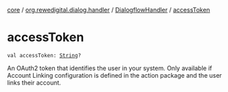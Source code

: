 [core](../../index.md) / [org.rewedigital.dialog.handler](../index.md) / [DialogflowHandler](index.md) / [accessToken](./access-token.md)

# accessToken

`val accessToken: `[`String`](https://kotlinlang.org/api/latest/jvm/stdlib/kotlin/-string/index.html)`?`

An OAuth2 token that identifies the user in your system.
Only available if Account Linking configuration is defined in the action package
and the user links their account.

